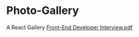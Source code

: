 # Photo-Gallery
A React Gallery
[Front-End Developer Interview.pdf](https://github.com/alimadhibujar/Photo-Gallery/files/11133174/Front-End.Developer.Interview.pdf) 

